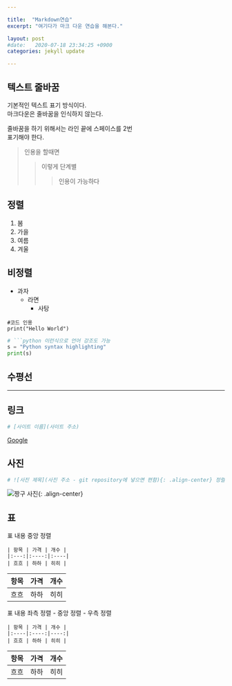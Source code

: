 ```yaml
---

title:  "Markdown연습"
excerpt: "여기다가 마크 다운 연습을 해본다."

layout: post
#date:   2020-07-18 23:34:25 +0900
categories: jekyll update

---
```


## 텍스트 줄바꿈
기본적인 텍스트 표기 방식이다.  
마크다운은 줄바꿈을 인식하지 않는다.  

줄바꿈을 하기 위해서는 라인 끝에 스페이스를 2번  
표기해야 한다.

> 인용을 할때면 
>> 이렇게 단계별
>>> 인용이 가능하다

## 정렬
1. 봄
2. 가을
3. 여름
4. 겨울

## 비정렬
* 과자
  * 라면 
    * 사탕

```
#코드 인용
print("Hello World")
```

```python
# ```python 이런식으로 언어 강조도 가능
s = "Python syntax highlighting"
print(s)
```

## 수평선
*** 

## 링크
```python
# [사이트 이름](사이트 주소)
```

[Google](https://google.com)

## 사진

```python
# ![사진 제목](사진 주소 - git repository에 넣으면 편함){: .align-center} 정렬도 가능
```

![짱구 사진](https://giblesdeepmind.com/assets/images/testimages/jjanggu.jpg){: .align-center}


## 표

표 내용 중앙 정렬
```
| 항목 | 가격 | 개수 |
|:---:|:----:|:----|
| 흐흐 | 하하 | 히히 |
```

| 항목 | 가격 | 개수 |
|:---:|:----:|:----|
| 흐흐 | 하하 | 히히 |

표 내용 좌측 정렬 - 중앙 정렬 - 우측 정렬
```
| 항목 | 가격 | 개수 |
|:----|:----:|----:|
| 흐흐 | 하하 | 히히 |
```

| 항목 | 가격 | 개수 |
|:----|:----:|----:|
| 흐흐 | 하하 | 히히 |

